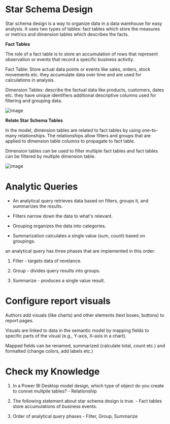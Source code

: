 # Star Schema Design

Star schema design is a way to organize data in a data warehouse for easy analysis. It uses two types of tables: fact tables which store the measures or metrics and dimension tables which describes the facts.

**Fact Tables**

The role of a fact table is to store an accumulation of rows that represent observation or events that record a specific business activity.

Fact Table: Store actual data points or events like sales, orders, stock movements etc. they accumulate data over time and are used for calculations in analysis.

Dimension Tables: describe the factual data like products, customers, dates etc. they have unique identifiers additional descriptive columns used for filtering and grouping data.

![image](https://github.com/MisterWest11/Power-Bi/assets/152319557/56c882df-e437-4034-8c54-8c40c1ddbf59)

**Relate Star Schema Tables**

In the model, dimension tables are related to fact tables by using one-to-many relationships. The relationships allow filters and groups that are applied to dimension table columns to propagate to fact table.

Dimension tables can be used to filter multiple fact tables and fact tables can be filtered by multiple dimension table.

![image](https://github.com/MisterWest11/Power-Bi/assets/152319557/2c1c8761-4c06-4b01-ad7d-6fdceb4268f4)

# Analytic Queries

* An analytical query retrieves data based on filters, groups it, and summarizes the results.

* Filters narrow down the data to what's relevant.

* Grouping organizes the data into categories.

* Summarization calculates a single value (sum, count) based on groupings.

an analytical query has three phases that are implemented in this order:

  1. Filter - targets data of revelance.

  2. Group - divides query results into groups.

  3. Summarize - produces a single value result.

# Configure report visuals

Authors add visuals (like charts) and other elements (text boxes, buttons) to report pages.

Visuals are linked to data in the semantic model by mapping fields to specific parts of the visual (e.g., Y-axis, X-axis in a chart).

Mapped fields can be renamed, summarized (calculate total, count etc.) and formatted (change colors, add labels etc.)

# Check my Knowledge

1. In a Power BI Desktop model design, which type of object do you create to connet multpile tables? - Relationship

2. The following statement about star schema design is true. - Fact tables store accumulations of business events.

3. Order of analytical query phases - Filter, Group, Summarize
